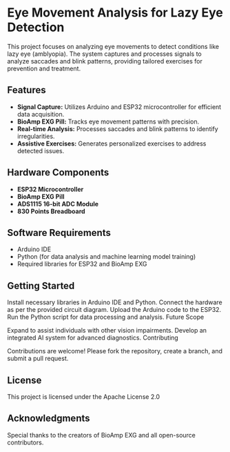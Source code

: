 # Eye Movement Analysis for Lazy Eye Detection  

This project focuses on analyzing eye movements to detect conditions like lazy eye (amblyopia). The system captures and processes signals to analyze saccades and blink patterns, providing tailored exercises for prevention and treatment.  

## Features  
- **Signal Capture:** Utilizes Arduino and ESP32 microcontroller for efficient data acquisition.  
- **BioAmp EXG Pill:** Tracks eye movement patterns with precision.  
- **Real-time Analysis:** Processes saccades and blink patterns to identify irregularities.  
- **Assistive Exercises:** Generates personalized exercises to address detected issues.  

## Hardware Components  
- **ESP32 Microcontroller**  
- **BioAmp EXG Pill**  
- **ADS1115 16-bit ADC Module**  
- **830 Points Breadboard**  

## Software Requirements  
- Arduino IDE  
- Python (for data analysis and machine learning model training)  
- Required libraries for ESP32 and BioAmp EXG  

## Getting Started  
Install necessary libraries in Arduino IDE and Python.
Connect the hardware as per the provided circuit diagram.
Upload the Arduino code to the ESP32.
Run the Python script for data processing and analysis.
Future Scope

Expand to assist individuals with other vision impairments.
Develop an integrated AI system for advanced diagnostics.
Contributing

Contributions are welcome! Please fork the repository, create a branch, and submit a pull request.

## License

This project is licensed under the Apache License 2.0

## Acknowledgments

Special thanks to the creators of BioAmp EXG and all open-source contributors.

